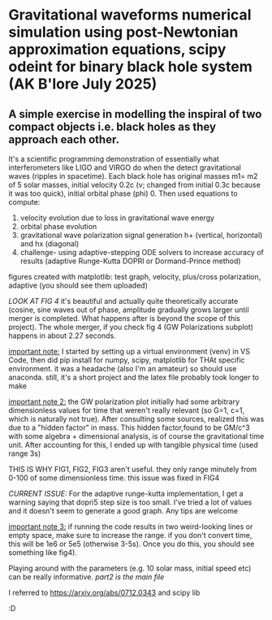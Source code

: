 # Gravitational waveforms numerical simulation using post-Newtonian approximation equations, scipy odeint for binary black hole system (AK B'lore July 2025)

## A simple exercise in modelling the inspiral of two compact objects i.e. black holes as they approach each other. 
It's a scientific programming demonstration of essentially what interferometers like LIGO and VIRGO do when the detect gravitational waves (ripples in spacetime). Each black hole has original masses m1= m2 of 5 solar masses, initial velocity 0.2c (v; changed from initial 0.3c because it was too quick), initial orbital phase (phi) 0. Then used equations to compute:

1. velocity evolution due to loss in gravitational wave energy
2. orbital phase evolution
3. gravitational wave polarization signal generation h+ (vertical, horizontal) and hx (diagonal)
4. challenge- using adaptive-stepping ODE solvers to increase accuracy of results (adaptive Runge-Kutta DOPRI or Dormand-Prince method)

figures created with matplotlib: test graph, velocity, plus/cross polarization, adaptive (you should see them uploaded)

*LOOK AT FIG 4* it's beautiful and actually quite theoretically accurate (cosine, sine waves out of phase, amplitude gradually grows larger until merger is completed. What happens after is beyond the scope of this project). The whole merger, if you check fig 4 (GW Polarizations subplot) happens in about 2.27 seconds.

<ins>important note:</ins> I started by setting up a virtual environment (venv) in VS Code, then did pip install for numpy, scipy, matplotlib for THAt specific environment. it was a headache (also I'm an amateur) so should use anaconda. still, it's a short project and the latex file probably took longer to make

<ins>important note 2:</ins> the GW polarization plot initially had some arbitrary dimensionless values for time that weren't really relevant (so G=1, c=1, which is naturally not true). After consulting some sources, realized this was due to a "hidden factor" in mass. This hidden factor,found to be GM/c^3 with some algebra + dimensional analysis, is of course the gravitational time unit. After accounting for this, I ended up with tangible physical time (used range 3s)

THIS IS WHY FIG1, FIG2, FIG3 aren't useful. they only range minutely from 0-100 of some dimensionless time. this issue was fixed in FIG4

*CURRENT ISSUE:* For the adaptive runge-kutta implementation, I get a warning saying that dopri5 step size is too small. I've tried a lot of values and it doesn't seem to generate a good graph. Any tips are welcome

<ins>important note 3:</ins> if running the code results in two weird-looking lines or empty space, make sure to increase the range. if you don't convert time, this will be 1e6 or 5e5 (otherwise 3-5s). Once you do this, you should see something like fig4). 

Playing around with the parameters (e.g. 10 solar mass, initial speed etc) can be really informative. *part2 is the main file*

I referred to https://arxiv.org/abs/0712.0343 and scipy lib

:D
